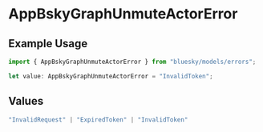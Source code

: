 # AppBskyGraphUnmuteActorError

## Example Usage

```typescript
import { AppBskyGraphUnmuteActorError } from "bluesky/models/errors";

let value: AppBskyGraphUnmuteActorError = "InvalidToken";
```

## Values

```typescript
"InvalidRequest" | "ExpiredToken" | "InvalidToken"
```